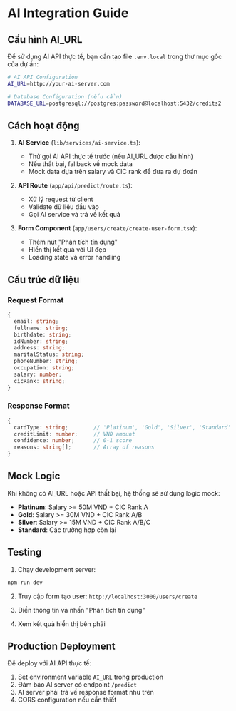 # AI Integration Guide

## Cấu hình AI_URL

Để sử dụng AI API thực tế, bạn cần tạo file `.env.local` trong thư mục gốc của dự án:

```bash
# AI API Configuration
AI_URL=http://your-ai-server.com

# Database Configuration (nếu cần)
DATABASE_URL=postgresql://postgres:password@localhost:5432/credits2
```

## Cách hoạt động

1. **AI Service** (`lib/services/ai-service.ts`):
   - Thử gọi AI API thực tế trước (nếu AI_URL được cấu hình)
   - Nếu thất bại, fallback về mock data
   - Mock data dựa trên salary và CIC rank để đưa ra dự đoán

2. **API Route** (`app/api/predict/route.ts`):
   - Xử lý request từ client
   - Validate dữ liệu đầu vào
   - Gọi AI service và trả về kết quả

3. **Form Component** (`app/users/create/create-user-form.tsx`):
   - Thêm nút "Phân tích tín dụng"
   - Hiển thị kết quả với UI đẹp
   - Loading state và error handling

## Cấu trúc dữ liệu

### Request Format
```typescript
{
  email: string;
  fullname: string;
  birthdate: string;
  idNumber: string;
  address: string;
  maritalStatus: string;
  phoneNumber: string;
  occupation: string;
  salary: number;
  cicRank: string;
}
```

### Response Format
```typescript
{
  cardType: string;        // 'Platinum', 'Gold', 'Silver', 'Standard'
  creditLimit: number;     // VND amount
  confidence: number;      // 0-1 score
  reasons: string[];       // Array of reasons
}
```

## Mock Logic

Khi không có AI_URL hoặc API thất bại, hệ thống sẽ sử dụng logic mock:

- **Platinum**: Salary >= 50M VND + CIC Rank A
- **Gold**: Salary >= 30M VND + CIC Rank A/B
- **Silver**: Salary >= 15M VND + CIC Rank A/B/C
- **Standard**: Các trường hợp còn lại

## Testing

1. Chạy development server:
```bash
npm run dev
```

2. Truy cập form tạo user: `http://localhost:3000/users/create`

3. Điền thông tin và nhấn "Phân tích tín dụng"

4. Xem kết quả hiển thị bên phải

## Production Deployment

Để deploy với AI API thực tế:

1. Set environment variable `AI_URL` trong production
2. Đảm bảo AI server có endpoint `/predict`
3. AI server phải trả về response format như trên
4. CORS configuration nếu cần thiết 